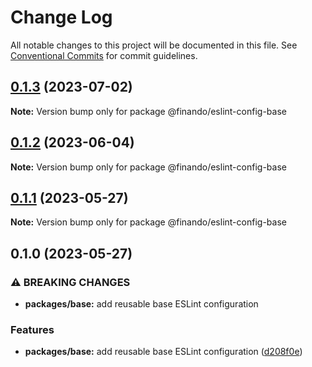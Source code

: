 # Change Log

All notable changes to this project will be documented in this file.
See [Conventional Commits](https://conventionalcommits.org) for commit guidelines.

## [0.1.3](https://github.com/finando/eslint-config/compare/@finando/eslint-config-base@0.1.2...@finando/eslint-config-base@0.1.3) (2023-07-02)

**Note:** Version bump only for package @finando/eslint-config-base

## [0.1.2](https://github.com/finando/eslint-config/compare/@finando/eslint-config-base@0.1.1...@finando/eslint-config-base@0.1.2) (2023-06-04)

**Note:** Version bump only for package @finando/eslint-config-base

## [0.1.1](https://github.com/finando/eslint-config/compare/@finando/eslint-config-base@0.1.0...@finando/eslint-config-base@0.1.1) (2023-05-27)

**Note:** Version bump only for package @finando/eslint-config-base

## 0.1.0 (2023-05-27)

### ⚠ BREAKING CHANGES

- **packages/base:** add reusable base ESLint configuration

### Features

- **packages/base:** add reusable base ESLint configuration ([d208f0e](https://github.com/finando/eslint-config/commit/d208f0e9cf2a3b197957f303f3b77d8b2c78f27d))
